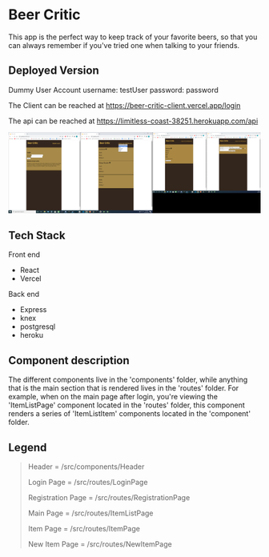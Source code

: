Beer Critic
===========

This app is the perfect way to keep track of your favorite beers, so that you can always remember if you've tried one when talking to your friends.

Deployed Version
----------------

Dummy User Account
username: testUser
password: password

The Client can be reached at https://beer-critic-client.vercel.app/login

The api can be reached at https://limitless-coast-38251.herokuapp.com/api

![alt text](/public/beer_critic_screenshot.png "Beer Critic Screenshot")

Tech Stack
----------

Front end
* React
* Vercel

Back end
* Express
* knex
* postgresql
* heroku

Component description
---------------------

The different components live in the 'components' folder, while anything that is the main section that is rendered lives in the 'routes' folder.  For example, when on the main page after login, you're viewing the 'ItemListPage' component located in the 'routes' folder, this component renders a series of 'ItemListItem' components located in the 'component' folder.

Legend
------

> Header =  /src/components/Header
>
> Login Page = /src/routes/LoginPage
>
> Registration Page = /src/routes/RegistrationPage
>
> Main Page = /src/routes/ItemListPage
>
> Item Page = /src/routes/ItemPage
>
> New Item Page = /src/routes/NewItemPage
